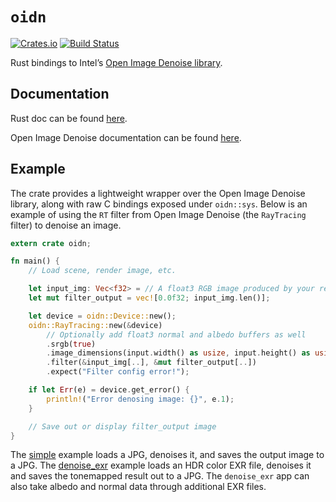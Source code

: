 # `oidn`

[![Crates.io](https://img.shields.io/crates/v/oidn.svg)](https://crates.io/crates/oidn)
[![Build Status](https://travis-ci.org/Twinklebear/oidn-rs.svg?branch=master)](https://travis-ci.org/Twinklebear/oidn-rs)

Rust bindings to Intel’s [Open Image Denoise library](https://github.com/OpenImageDenoise/oidn).

## Documentation

Rust doc can be found [here](http://www.willusher.io/oidn-rs/oidn).

Open Image Denoise documentation can be found [here](https://openimagedenoise.github.io/documentation.html).

## Example

The crate provides a lightweight wrapper over the Open Image Denoise library,
along with raw C bindings exposed under `oidn::sys`. Below is an example of
using the `RT` filter from Open Image Denoise (the `RayTracing` filter) to
denoise an image.

```rust
extern crate oidn;

fn main() {
    // Load scene, render image, etc.

    let input_img: Vec<f32> = // A float3 RGB image produced by your renderer
    let mut filter_output = vec![0.0f32; input_img.len()];

    let device = oidn::Device::new();
    oidn::RayTracing::new(&device)
        // Optionally add float3 normal and albedo buffers as well
        .srgb(true)
        .image_dimensions(input.width() as usize, input.height() as usize);
        .filter(&input_img[..], &mut filter_output[..])
        .expect("Filter config error!");

    if let Err(e) = device.get_error() {
        println!("Error denosing image: {}", e.1);
    }

    // Save out or display filter_output image
}
```

The [simple](examples/simple) example loads a JPG, denoises it, and saves the
output image to a JPG. The [denoise_exr](examples/denoise_exr) example loads an
HDR color EXR file, denoises it and saves the tonemapped result out to a JPG.
The `denoise_exr` app can also take albedo and normal data through additional
EXR files.
